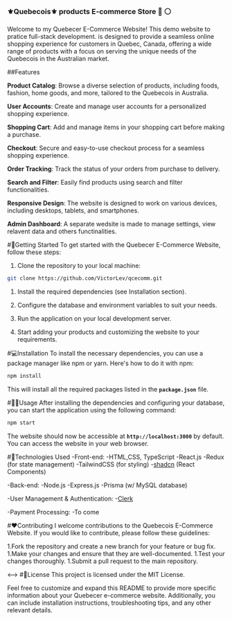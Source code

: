 ### :fleur_de_lis:Quebecois:fleur_de_lis: products E-commerce Store :large_blue_circle: :white_circle:

Welcome to my Quebecer E-Commerce Website! This demo website to pratice full-stack development.  is designed to provide a seamless online shopping experience for customers in Quebec, Canada, offering a wide range of products with a focus on serving the unique needs of the Quebecois in the Australian market.

##Features

**Product Catalog**: Browse a diverse selection of products, including foods, fashion, home goods, and more, tailored to the Quebecois in Australia.

**User Accounts**: Create and manage user accounts for a personalized shopping experience.

**Shopping Cart**: Add and manage items in your shopping cart before making a purchase.

**Checkout**: Secure and easy-to-use checkout process for a seamless shopping experience.

**Order Tracking**: Track the status of your orders from purchase to delivery.

**Search and Filter**: Easily find products using search and filter functionalities.

**Responsive Design**: The website is designed to work on various devices, including desktops, tablets, and smartphones.

**Admin Dashboard**:  A separate wedsite is made to manage settings, view relavent data and others functinalities.

#:rocket:Getting Started
To get started with the Quebecer E-Commerce Website, follow these steps:

1. Clone the repository to your local machine:

```bash
git clone https://github.com/VictorLev/qcecomm.git
```
1. Install the required dependencies (see Installation section).

1. Configure the database and environment variables to suit your needs.

1. Run the application on your local development server.

1. Start adding your products and customizing the website to your requirements.

#:computer:Installation
To install the necessary dependencies, you can use a package manager like npm or yarn. Here's how to do it with npm:

```bash
npm install
```

This will install all the required packages listed in the **``package.json``** file.

#:technologist:Usage
After installing the dependencies and configuring your database, you can start the application using the following command:

```bash
npm start
```

The website should now be accessible at **``http://localhost:3000``** by default. You can access the website in your web browser.

#:robot:Technologies Used
-Front-end:
    -HTML,CSS, TypeScript
    -React.js
    -Redux (for state management)
    -TailwindCSS (for styling)
    -[shadcn](https://ui.shadcn.com/) (React Components)

-Back-end:
    -Node.js
    -Express.js
    -Prisma (w/ MySQL database)

-User Management & Authentication:
    -[Clerk](https://clerk.com/)

-Payment Processing:
    -To come


#:hearts:Contributing
I welcome contributions to the Quebecois E-Commerce Website. If you would like to contribute, please follow these guidelines:

1.Fork the repository and create a new branch for your feature or bug fix.
1.Make your changes and ensure that they are well-documented.
1.Test your changes thoroughly.
1.Submit a pull request to the main repository.

<-->
#:book:License
This project is licensed under the MIT License.

Feel free to customize and expand this README to provide more specific information about your Quebecer e-commerce website. Additionally, you can include installation instructions, troubleshooting tips, and any other relevant details.